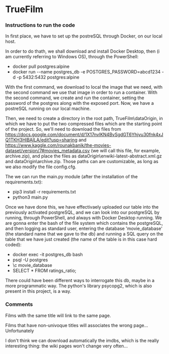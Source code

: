 # TrueFilm

### Instructions to run the code

In first place, we have to set up the postreSQL through Docker, on our local host.

In order to do thath, we shall download and install Docker Desktop, then (i am currently referring to Windows OS), through the PowerShell:

* docker pull postgres:alpine
* docker run --name postgres_db -e POSTGRES_PASSWORD=abcd1234 -d -p 5432:5432 postgres:alpine

With the first command, we download to local the image that we need, with the second command we use that image in order to run a container. With the second command, we create and run the container, setting the password of the postgres along with the exposed port.
Now, we have a postreSQL running on our local machine.

Then, we need to create a directory in the root path, TrueFilm\dataOrigin\, in which we have to put the two compressed files which are the starting point of the project. So, we'll need to download the files from https://docs.google.com/document/d/1X17nvlKN4BvSgdGT6Yhjvu30fnk4xJQ1TKH3HlBAILA/edit?usp=sharing and https://www.kaggle.com/rounakbanik/the-movies-dataset/version/7#movies_metadata.csv (we will call this file, for example, archive.zip), and place the files as dataOrigin\enwiki-latest-abstract.xml.gz and dataOrigin\archive.zip. Those paths can are customizable, as long as we also modify the file config.cfg.

The we can run the main.py module (after the installation of the requirements.txt):

* pip3 install -r requirements.txt
* python3 main.py

Once we have done this, we have effectivaely uploaded our table into the previously activated postgreSQL, and we can look into our postgreSQL by running, through PowerShell, and always with Docker Desktop running. We are gonna enter the bash of the file system which contains the postgreSQL, and then logging as standard user, entering the database 'movie_database' (the standard name that we gave to the db) and running a SQL query on the table that we have just created (the name of the table is in this case hard coded):

* docker exec -it postgres_db bash
* psql -U postgres
* \c movie_database
* SELECT * FROM ratings_ratio;

There could have been different ways to interrogate this db, maybe in a more programmatic way. The python's library psycopg2, which is also present in this project, is a way.

### Comments

Films with the same title will link to the same page.

Films that have non-univoque titles will associates the wrong page... Unfortunately

I don't think we can download automatically the imdbs, which is the really interesting thing: the wiki pages won't change very often...




